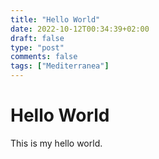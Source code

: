 ```yaml
---
title: "Hello World"
date: 2022-10-12T00:34:39+02:00
draft: false
type: "post"
comments: false
tags: ["Mediterranea"]
---
```

# Hello World

This is my hello world.
